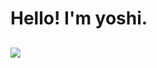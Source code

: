 # Hello! I'm yoshi.

![](https://img.shields.io/badge/build-failed-ff7964.svg?style=for-the-badge)
---


